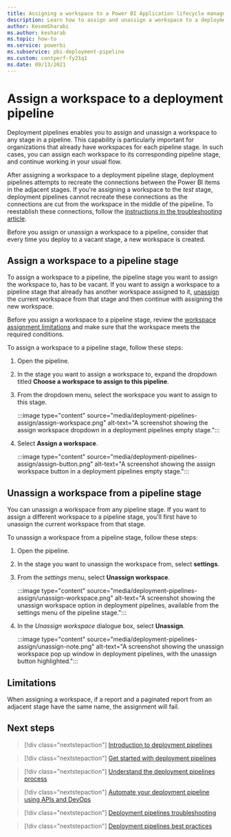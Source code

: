 ```yaml
---
title: Assigning a workspace to a Power BI Application lifecycle management (ALM) deployment pipeline 
description: Learn how to assign and unassign a workspace to a deployment pipeline, the Power BI Application lifecycle management (ALM) tool
author: KesemSharabi
ms.author: kesharab
ms.topic: how-to
ms.service: powerbi
ms.subservice: pbi-deployment-pipeline
ms.custom: contperf-fy21q1
ms.date: 09/13/2021
---
```


# Assign a workspace to a deployment pipeline

Deployment pipelines enables you to assign and unassign a workspace to any stage in a pipeline. This capability is particularly important for organizations that already have workspaces for each pipeline stage. In such cases, you can assign each workspace to its corresponding pipeline stage, and continue working in your usual flow.

After assigning a workspace to a deployment pipeline stage, deployment pipelines attempts to recreate the connections between the Power BI items in the adjacent stages. If you're assigning a workspace to the *test* stage, deployment pipelines cannot recreate these connections as the connections are cut from the workspace in the middle of the pipeline. To reestablish these connections, follow the [instructions in the troubleshooting article](deployment-pipelines-troubleshooting.yml#how-do-i-reestablish-connections-after-reassigning-a-workspace-to-the-test-stage-).

Before you assign or unassign a workspace to a pipeline, consider that every time you deploy to a vacant stage, a new workspace is created.

## Assign a workspace to a pipeline stage

To assign a workspace to a pipeline, the pipeline stage you want to assign the workspace to, has to be vacant. If you want to assign a workspace to a pipeline stage that already has another workspace assigned to it, [unassign](#unassign-a-workspace-from-a-pipeline-stage) the current workspace from that stage and then continue with assigning the new workspace.

Before you assign a workspace to a pipeline stage, review the [workspace assignment limitations](deployment-pipelines-get-started.md#workspace-assignment-limitations) and make sure that the workspace meets the required conditions.

To assign a workspace to a pipeline stage, follow these steps:

1. Open the pipeline.

2. In the stage you want to assign a workspace to, expand the dropdown titled **Choose a workspace to assign to this pipeline**.

3. From the dropdown menu, select the workspace you want to assign to this stage.

    :::image type="content" source="media/deployment-pipelines-assign/assign-workspace.png" alt-text="A screenshot showing the assign workspace dropdown in a deployment pipelines empty stage.":::

4. Select **Assign a workspace**.

    :::image type="content" source="media/deployment-pipelines-assign/assign-button.png" alt-text="A screenshot showing the assign workspace button in a deployment pipelines empty stage.":::

## Unassign a workspace from a pipeline stage

You can unassign a workspace from any pipeline stage. If you want to assign a different workspace to a pipeline stage, you'll first have to unassign the current workspace from that stage.

To unassign a workspace from a pipeline stage, follow these steps:

1. Open the pipeline.

2. In the stage you want to unassign the workspace from, select **settings**.

3. From the *settings* menu, select **Unassign workspace**.

    :::image type="content" source="media/deployment-pipelines-assign/unassign-workspace.png" alt-text="A screenshot showing the unassign workspace option in deployment pipelines, available from the settings menu of the pipeline stage.":::

4. In the *Unassign workspace* dialogue box, select **Unassign**.

    :::image type="content" source="media/deployment-pipelines-assign/unassign-note.png" alt-text="A screenshot showing the unassign workspace pop up window in deployment pipelines, with the unassign button highlighted.":::

## Limitations

When assigning a workspace, if a report and a paginated report from an adjacent stage have the same name, the assignment will fail.

## Next steps

>[!div class="nextstepaction"]
>[Introduction to deployment pipelines](deployment-pipelines-overview.md)

>[!div class="nextstepaction"]
>[Get started with deployment pipelines](deployment-pipelines-get-started.md)

>[!div class="nextstepaction"]
>[Understand the deployment pipelines process](deployment-pipelines-process.md)

>[!div class="nextstepaction"]
>[Automate your deployment pipeline using APIs and DevOps](deployment-pipelines-automation.md)

>[!div class="nextstepaction"]
>[Deployment pipelines troubleshooting](deployment-pipelines-troubleshooting.yml)

>[!div class="nextstepaction"]
>[Deployment pipelines best practices](deployment-pipelines-best-practices.md)
